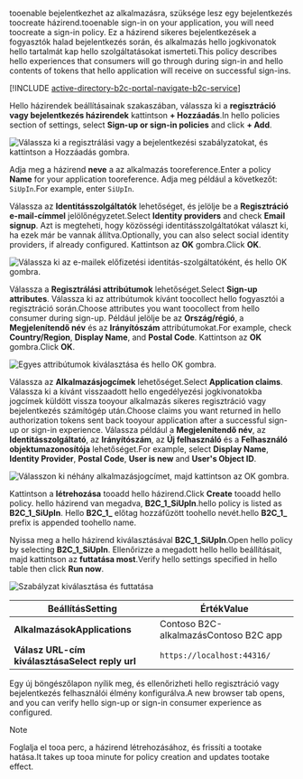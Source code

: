 <span data-ttu-id="5cce4-101">tooenable bejelentkezhet az alkalmazásra, szüksége lesz egy bejelentkezés toocreate házirend.</span><span class="sxs-lookup"><span data-stu-id="5cce4-101">tooenable sign-in on your application, you will need toocreate a sign-in policy.</span></span> <span data-ttu-id="5cce4-102">Ez a házirend sikeres bejelentkezések a fogyasztók halad bejelentkezés során, és alkalmazás hello jogkivonatok hello tartalmát kap hello szolgáltatásokat ismerteti.</span><span class="sxs-lookup"><span data-stu-id="5cce4-102">This policy describes hello experiences that consumers will go through during sign-in and hello contents of tokens that hello application will receive on successful sign-ins.</span></span>

[!INCLUDE [active-directory-b2c-portal-navigate-b2c-service](active-directory-b2c-portal-navigate-b2c-service.md)]

<span data-ttu-id="5cce4-103">Hello házirendek beállításainak szakaszában, válassza ki a **regisztráció vagy bejelentkezés házirendek** kattintson **+ Hozzáadás**.</span><span class="sxs-lookup"><span data-stu-id="5cce4-103">In hello policies section of settings, select **Sign-up or sign-in policies** and click **+ Add**.</span></span>

![Válassza ki a regisztrálási vagy a bejelentkezési szabályzatokat, és kattintson a Hozzáadás gombra.](media/active-directory-b2c-create-sign-in-sign-up-policy/add-b2c-signup-signin-policy.png)

<span data-ttu-id="5cce4-105">Adja meg a házirend **neve** a az alkalmazás tooreference.</span><span class="sxs-lookup"><span data-stu-id="5cce4-105">Enter a policy **Name** for your application tooreference.</span></span> <span data-ttu-id="5cce4-106">Adja meg például a következőt: `SiUpIn`.</span><span class="sxs-lookup"><span data-stu-id="5cce4-106">For example, enter `SiUpIn`.</span></span>

<span data-ttu-id="5cce4-107">Válassza az **Identitásszolgáltatók** lehetőséget, és jelölje be a **Regisztráció e-mail-címmel** jelölőnégyzetet.</span><span class="sxs-lookup"><span data-stu-id="5cce4-107">Select **Identity providers** and check **Email signup**.</span></span> <span data-ttu-id="5cce4-108">Azt is megteheti, hogy közösségi identitásszolgáltatókat választ ki, ha ezek már be vannak állítva.</span><span class="sxs-lookup"><span data-stu-id="5cce4-108">Optionally, you can also select social identity providers, if already configured.</span></span> <span data-ttu-id="5cce4-109">Kattintson az **OK** gombra.</span><span class="sxs-lookup"><span data-stu-id="5cce4-109">Click **OK**.</span></span>

![Válassza ki az e-mailek előfizetési identitás-szolgáltatóként, és hello OK gombra.](media/active-directory-b2c-create-sign-in-sign-up-policy/add-b2c-signup-signin-identity-providers.png)

<span data-ttu-id="5cce4-111">Válassza a **Regisztrálási attribútumok** lehetőséget.</span><span class="sxs-lookup"><span data-stu-id="5cce4-111">Select **Sign-up attributes**.</span></span> <span data-ttu-id="5cce4-112">Válassza ki az attribútumok kívánt toocollect hello fogyasztói a regisztráció során.</span><span class="sxs-lookup"><span data-stu-id="5cce4-112">Choose attributes you want toocollect from hello consumer during sign-up.</span></span> <span data-ttu-id="5cce4-113">Például jelölje be az **Ország/régió**, a **Megjelenítendő név** és az **Irányítószám** attribútumokat.</span><span class="sxs-lookup"><span data-stu-id="5cce4-113">For example, check **Country/Region**, **Display Name**, and **Postal Code**.</span></span> <span data-ttu-id="5cce4-114">Kattintson az **OK** gombra.</span><span class="sxs-lookup"><span data-stu-id="5cce4-114">Click **OK**.</span></span>

![Egyes attribútumok kiválasztása és hello OK gombra.](media/active-directory-b2c-create-sign-in-sign-up-policy/add-b2c-signup-signin-sign-up-attributes.png)

<span data-ttu-id="5cce4-116">Válassza az **Alkalmazásjogcímek** lehetőséget.</span><span class="sxs-lookup"><span data-stu-id="5cce4-116">Select **Application claims**.</span></span> <span data-ttu-id="5cce4-117">Válassza ki a kívánt visszaadott hello engedélyezési jogkivonatokba jogcímek küldött vissza tooyour alkalmazás sikeres regisztráció vagy bejelentkezés számítógép után.</span><span class="sxs-lookup"><span data-stu-id="5cce4-117">Choose claims you want returned in hello authorization tokens sent back tooyour application after a successful sign-up or sign-in experience.</span></span> <span data-ttu-id="5cce4-118">Válassza például a **Megjelenítendő név**, az **Identitásszolgáltató**, az **Irányítószám**, az **Új felhasználó** és a **Felhasználó objektumazonosítója** lehetőséget.</span><span class="sxs-lookup"><span data-stu-id="5cce4-118">For example, select **Display Name**, **Identity Provider**, **Postal Code**, **User is new** and **User's Object ID**.</span></span>

![Válasszon ki néhány alkalmazásjogcímet, majd kattintson az OK gombra.](media/active-directory-b2c-create-sign-in-sign-up-policy/add-b2c-signup-signin-application-claims.png)

<span data-ttu-id="5cce4-120">Kattintson a **létrehozása** tooadd hello házirend.</span><span class="sxs-lookup"><span data-stu-id="5cce4-120">Click **Create** tooadd hello policy.</span></span> <span data-ttu-id="5cce4-121">hello házirend van megadva, **B2C_1_SiUpIn**.</span><span class="sxs-lookup"><span data-stu-id="5cce4-121">hello policy is listed as **B2C_1_SiUpIn**.</span></span> <span data-ttu-id="5cce4-122">Hello **B2C_1_** előtag hozzáfűzött toohello nevét.</span><span class="sxs-lookup"><span data-stu-id="5cce4-122">hello **B2C_1_** prefix is appended toohello name.</span></span>

<span data-ttu-id="5cce4-123">Nyissa meg a hello házirend kiválasztásával **B2C_1_SiUpIn**.</span><span class="sxs-lookup"><span data-stu-id="5cce4-123">Open hello policy by selecting **B2C_1_SiUpIn**.</span></span> <span data-ttu-id="5cce4-124">Ellenőrizze a megadott hello hello beállításait, majd kattintson az **futtatása most**.</span><span class="sxs-lookup"><span data-stu-id="5cce4-124">Verify hello settings specified in hello table then click **Run now**.</span></span>

![Szabályzat kiválasztása és futtatása](media/active-directory-b2c-create-sign-in-sign-up-policy/run-b2c-signup-signin-policy.png)

| <span data-ttu-id="5cce4-126">Beállítás</span><span class="sxs-lookup"><span data-stu-id="5cce4-126">Setting</span></span>      | <span data-ttu-id="5cce4-127">Érték</span><span class="sxs-lookup"><span data-stu-id="5cce4-127">Value</span></span>  |
| ------------ | ------ |
| <span data-ttu-id="5cce4-128">**Alkalmazások**</span><span class="sxs-lookup"><span data-stu-id="5cce4-128">**Applications**</span></span> | <span data-ttu-id="5cce4-129">Contoso B2C-alkalmazás</span><span class="sxs-lookup"><span data-stu-id="5cce4-129">Contoso B2C app</span></span> |
| <span data-ttu-id="5cce4-130">**Válasz URL-cím kiválasztása**</span><span class="sxs-lookup"><span data-stu-id="5cce4-130">**Select reply url**</span></span> | `https://localhost:44316/` |

<span data-ttu-id="5cce4-131">Egy új böngészőlapon nyílik meg, és ellenőrizheti hello regisztráció vagy bejelentkezés felhasználói élmény konfigurálva.</span><span class="sxs-lookup"><span data-stu-id="5cce4-131">A new browser tab opens, and you can verify hello sign-up or sign-in consumer experience as configured.</span></span>

> [!NOTE]
> <span data-ttu-id="5cce4-132">Foglalja el tooa perc, a házirend létrehozásához, és frissíti a tootake hatása.</span><span class="sxs-lookup"><span data-stu-id="5cce4-132">It takes up tooa minute for policy creation and updates tootake effect.</span></span>
>
